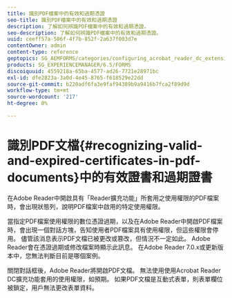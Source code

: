 ```yaml
---
title: 識別PDF檔案中的有效和過期憑證
seo-title: 識別PDF檔案中的有效和過期憑證
description: 了解如何辨識PDF檔案中的有效和過期憑證。
seo-description: 了解如何辨識PDF檔案中的有效和過期憑證。
uuid: ceeff57a-586f-4f7b-852f-2a637f003d7e
contentOwner: admin
content-type: reference
geptopics: SG_AEMFORMS/categories/configuring_acrobat_reader_dc_extensions
products: SG_EXPERIENCEMANAGER/6.5/FORMS
discoiquuid: 4559218a-65ba-4577-ad26-7721e28971bc
exl-id: dfe2823a-3a0d-4e45-8765-f618529e22dd
source-git-commit: b220adf6fa3e9faf94389b9a9416b7fca2f89d9d
workflow-type: tm+mt
source-wordcount: '217'
ht-degree: 0%

---
```


# 識別PDF文檔{#recognizing-valid-and-expired-certificates-in-pdf-documents}中的有效證書和過期證書

在Adobe Reader中開啟具有「Reader擴充功能」所套用之使用權限的PDF檔案時，會出現狀態列，說明PDF檔案中啟用的特定使用權限。

當指定PDF檔案使用權限的數位憑證過期，以及在Adobe Reader中開啟PDF檔案時，會出現一個對話方塊，告知使用者PDF檔案具有使用權限，但這些權限會停用。 儘管該消息表示PDF文檔已被更改或篡改，但情況不一定如此。 Adobe Reader會在憑證過期或修改檔案時顯示此訊息。 在Adobe Reader 7.0.x或更新版本中，您無法判斷目前是哪個案例。

關閉對話框後，Adobe Reader將開啟PDF文檔。 無法使用使用Acrobat Reader DC擴充功能套用的使用權限，如預期。 如果PDF文檔是互動式表單，則表單欄位被鎖定，用戶無法更改表單資料。
